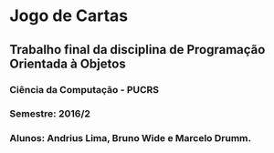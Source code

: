 # Jogo de Cartas
## Trabalho final da disciplina de Programação Orientada à Objetos 
### Ciência da Computação - PUCRS
### Semestre: 2016/2

### Alunos: Andrius Lima, Bruno Wide e Marcelo Drumm.
